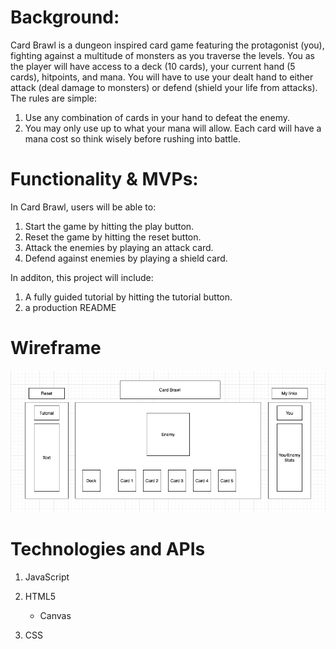 # Background: 
Card Brawl is a dungeon inspired card game featuring the protagonist (you), fighting against a multitude of monsters as you traverse the levels. You as the player will have access to a deck (10 cards), your current hand (5 cards), hitpoints, and mana. You will have to use your dealt hand to either attack (deal damage to monsters) or defend (shield your life from attacks). The rules are simple:

1) Use any combination of cards in your hand to defeat the enemy.
2) You may only use up to what your mana will allow. Each card will have a mana cost so think wisely before rushing into battle.


# Functionality & MVPs: 
In Card Brawl, users will be able to:
1) Start the game by hitting the play button.
2) Reset the game by hitting the reset button.
3) Attack the enemies by playing an attack card.
4) Defend against enemies by playing a shield card.

In additon, this project will include: 
1) A fully guided tutorial by hitting the tutorial button.
2) a production README

# Wireframe #
![Wireframe](CB_wireframe.png)

# Technologies and APIs 
1) JavaScript
2) HTML5
   - Canvas

3) CSS


